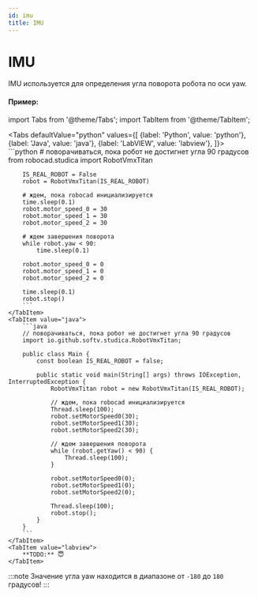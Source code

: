 ```yaml
---
id: imu
title: IMU
---
```


# IMU   

IMU используется для определения угла поворота робота по оси yaw.

#### Пример:

import Tabs from '@theme/Tabs';
import TabItem from '@theme/TabItem';

<Tabs
    defaultValue="python"
    values={[
        {label: 'Python', value: 'python'},
        {label: 'Java', value: 'java'},
        {label: 'LabVIEW', value: 'labview'},
    ]}>
    <TabItem value="python">  
        ```python
        # поворачиваться, пока робот не достигнет угла 90 градусов
        from robocad.studica import RobotVmxTitan

        IS_REAL_ROBOT = False
        robot = RobotVmxTitan(IS_REAL_ROBOT)
        
        # ждем, пока robocad инициализируется
        time.sleep(0.1)
        robot.motor_speed_0 = 30
        robot.motor_speed_1 = 30
        robot.motor_speed_2 = 30

        # ждем завершения поворота
        while robot.yaw < 90:
            time.sleep(0.1)

        robot.motor_speed_0 = 0
        robot.motor_speed_1 = 0
        robot.motor_speed_2 = 0

        time.sleep(0.1)
        robot.stop()
        ```
    </TabItem>
    <TabItem value="java">
        ```java
        // поворачиваться, пока робот не достигнет угла 90 градусов
        import io.github.softv.studica.RobotVmxTitan;

        public class Main {
            const boolean IS_REAL_ROBOT = false;

            public static void main(String[] args) throws IOException, InterruptedException {
                RobotVmxTitan robot = new RobotVmxTitan(IS_REAL_ROBOT);

                // ждем, пока robocad инициализируется
                Thread.sleep(100);
                robot.setMotorSpeed0(30);
                robot.setMotorSpeed1(30);
                robot.setMotorSpeed2(30);

                // ждем завершения поворота
                while (robot.getYaw() < 90) {
                    Thread.sleep(100);
                }
                
                robot.setMotorSpeed0(0);
                robot.setMotorSpeed1(0);
                robot.setMotorSpeed2(0);

                Thread.sleep(100);
                robot.stop();
            }
        }
        ```
    </TabItem>
    <TabItem value="labview">
        **TODO:** 😇
    </TabItem>
</Tabs>   

:::note
Значение угла yaw находится в диапазоне от ```-180``` до ```180``` градусов!
:::
